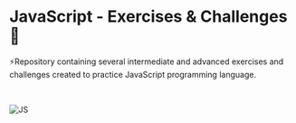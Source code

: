 # JavaScript - Exercises & Challenges 💪
⚡Repository containing several intermediate and advanced exercises and challenges created to practice JavaScript programming language.

<br>

![JS](https://user-images.githubusercontent.com/108018406/194117017-ce706c91-7e2c-4b1a-92d5-d069e606c9e5.png)

